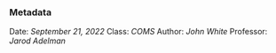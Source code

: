 ### Metadata
Date: *September 21, 2022*
Class: *COMS*
Author: *John White*
Professor: *Jarod Adelman*
